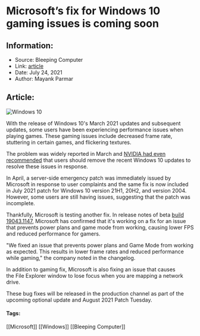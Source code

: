 # Microsoft’s fix for Windows 10 gaming issues is coming soon
### 

## Information:
+ Source: Bleeping Computer
+ Link: [article](https://www.bleepingcomputer.com/news/microsoft/microsoft-s-fix-for-windows-10-gaming-issues-is-coming-soon/)
+ Date: July 24, 2021
+ Author: Mayank Parmar


## Article:
![Windows 10](https://www.bleepstatic.com/content/hl-images/2020/08/19/windows-10-health.jpg)


With the release of Windows 10's March 2021 updates and subsequent updates, some users have been experiencing performance issues when playing games. These gaming issues include decreased frame rate, stuttering in certain games, and flickering textures.


The problem was widely reported in March and [NVIDIA had even recommended](https://www.bleepingcomputer.com/news/microsoft/nvidia-staff-suggests-rolling-back-windows-10-update-to-fix-game-issues/) that users should remove the recent Windows 10 updates to resolve these issues in response.


In April, a server-side emergency patch was immediately issued by Microsoft in response to user complaints and the same fix is now included in July 2021 patch for Windows 10 version 21H1, 20H2, and version 2004. However, some users are still having issues, suggesting that the patch was incomplete.


Thankfully, Microsoft is testing another fix. In release notes of beta [build 19043.1147](https://blogs.windows.com/windows-insider/2021/07/15/announcing-windows-10-insider-preview-build-19044-1147-21h2/), Microsoft has confirmed that it's working on a fix for an issue that prevents power plans and game mode from working, causing lower FPS and reduced performance for gamers.


"We fixed an issue that prevents power plans and Game Mode from working as expected. This results in lower frame rates and reduced performance while gaming," the company noted in the changelog.


In addition to gaming fix, Microsoft is also fixing an issue that causes the File Explorer window to lose focus when you are mapping a network drive.


These bug fixes will be released in the production channel as part of the upcoming optional update and August 2021 Patch Tuesday.




#### Tags:
[[Microsoft]] [[Windows]] [[Bleeping Computer]]
